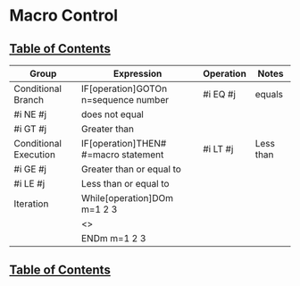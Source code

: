 # Macro Control

## [Table of Contents](https://github.com/ZapCon1/KnowledgeBase.git)

| Group                  | Expression                           | Operation | Notes     |
| ---------------------- | ------------------------------------ | --------- | --------- |
| Conditional Branch     | IF[operation]GOTOn n=sequence number | #i EQ #j  | equals    |
| #i NE #j               | does not equal                       |
| #i GT #j               | Greater than                         |
| Conditional Execution  | IF[operation]THEN# #=macro statement | #i LT #j  | Less than |
| #i GE #j               | Greater than or equal to             |
| #i LE #j               | Less than or equal to                |
| Iteration              | While[operation]DOm m=1 2 3          |           |           |
|                        | <<Iteration Contents>>               |           |
|                        | ENDm m=1 2 3                         |

## [Table of Contents](https://github.com/ZapCon1/KnowledgeBase.git)
